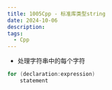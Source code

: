 ```yaml
---
title: 1005Cpp - 标准库类型string
date: 2024-10-06
description:
tags:
  - Cpp
---
```

- 处理字符串中的每个字符
```cpp
for (declaration:expression)
	statement
```